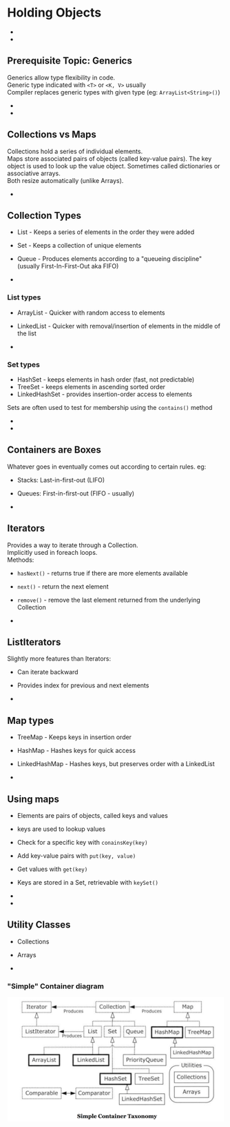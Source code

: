 # Holding Objects 


-
-
## Prerequisite Topic: Generics

Generics allow type flexibility in code.  
Generic type indicated with `<T>` or `<K, V>` usually  
Compiler replaces generic types with given type (eg: `ArrayList<String>()`)

-
-
## Collections vs Maps

Collections hold a series of individual elements.  
Maps store associated pairs of objects (called key-value pairs). The key object is used to look up the value object. Sometimes called dictionaries or associative arrays.  
Both resize automatically (unlike Arrays).

-
## Collection Types

- List - Keeps a series of elements in the order they were added
- Set - Keeps a collection of unique elements
- Queue - Produces elements according to a "queueing discipline" (usually First-In-First-Out aka FIFO)


-
### List types

- ArrayList - Quicker with random access to elements
- LinkedList - Quicker with removal/insertion of elements in the middle of the list

-
### Set types

- HashSet - keeps elements in hash order (fast, not predictable)
- TreeSet - keeps elements in ascending sorted order
- LinkedHashSet - provides insertion-order access to elements

Sets are often used to test for membership using the `contains()` method

-
-
## Containers are Boxes

Whatever goes in eventually comes out according to certain rules. eg:

- Stacks: Last-in-first-out (LIFO)
- Queues: First-in-first-out (FIFO - usually)

-
## Iterators

Provides a way to iterate through a Collection.  
Implicitly used in foreach loops.  
Methods:

- `hasNext()` - returns true if there are more elements available
- `next()` - return the next element
- `remove()` - remove the last element returned from the underlying Collection

-
## ListIterators

Slightly more features than Iterators:

- Can iterate backward
- Provides index for previous and next elements 

-
## Map types

- TreeMap - Keeps keys in insertion order
- HashMap - Hashes keys for quick access
- LinkedHashMap - Hashes keys, but preserves order with a LinkedList

-
## Using maps

- Elements are pairs of objects, called keys and values
- keys are used to lookup values
- Check for a specific key with `conainsKey(key)`
- Add key-value pairs with `put(key, value)`
- Get values with `get(key)`
- Keys are stored in a Set, retrievable with `keySet()`

-
-
## Utility Classes

- Collections
- Arrays

-
### "Simple" Container diagram

![](img/Containers.png)